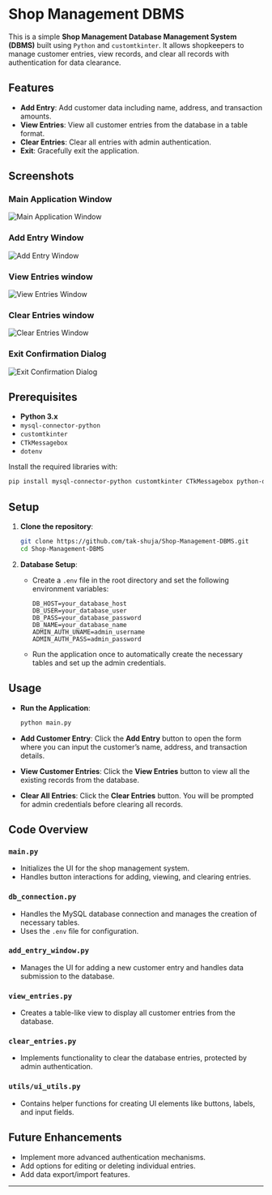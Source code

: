 # Shop Management DBMS

This is a simple **Shop Management Database Management System (DBMS)** built using `Python` and `customtkinter`. It allows shopkeepers to manage customer entries, view records, and clear all records with authentication for data clearance.

## Features

- **Add Entry**: Add customer data including name, address, and transaction amounts.
- **View Entries**: View all customer entries from the database in a table format.
- **Clear Entries**: Clear all entries with admin authentication.
- **Exit**: Gracefully exit the application.

## Screenshots

### Main Application Window
![Main Application Window](screenshots/shop-management.png)

### Add Entry Window
![Add Entry Window](screenshots/add-entry.png)


### View Entries window
![View Entries Window](screenshots/view-entries.png)

### Clear Entries window
![Clear Entries Window](screenshots/clear-entries.png)

### Exit Confirmation Dialog
![Exit Confirmation Dialog](screenshots/exit-confirm-dialog.png)


## Prerequisites

- **Python 3.x** 
- `mysql-connector-python`
- `customtkinter`
- `CTkMessagebox`
- `dotenv`

Install the required libraries with:

```bash
pip install mysql-connector-python customtkinter CTkMessagebox python-dotenv
```

## Setup

1. **Clone the repository**:
   ```bash
   git clone https://github.com/tak-shuja/Shop-Management-DBMS.git
   cd Shop-Management-DBMS
   ```

2. **Database Setup**:
   - Create a `.env` file in the root directory and set the following environment variables:
     ```
     DB_HOST=your_database_host
     DB_USER=your_database_user
     DB_PASS=your_database_password
     DB_NAME=your_database_name
     ADMIN_AUTH_UNAME=admin_username
     ADMIN_AUTH_PASS=admin_password
     ```
   - Run the application once to automatically create the necessary tables and set up the admin credentials.

## Usage

- **Run the Application**:
   ```bash
   python main.py
   ```

- **Add Customer Entry**:
   Click the **Add Entry** button to open the form where you can input the customer’s name, address, and transaction details.

- **View Customer Entries**:
   Click the **View Entries** button to view all the existing records from the database.

- **Clear All Entries**:
   Click the **Clear Entries** button. You will be prompted for admin credentials before clearing all records.

## Code Overview

### `main.py`
- Initializes the UI for the shop management system.
- Handles button interactions for adding, viewing, and clearing entries.

### `db_connection.py`
- Handles the MySQL database connection and manages the creation of necessary tables.
- Uses the `.env` file for configuration.

### `add_entry_window.py`
- Manages the UI for adding a new customer entry and handles data submission to the database.

### `view_entries.py`
- Creates a table-like view to display all customer entries from the database.

### `clear_entries.py`
- Implements functionality to clear the database entries, protected by admin authentication.

### `utils/ui_utils.py`
- Contains helper functions for creating UI elements like buttons, labels, and input fields.

## Future Enhancements

- Implement more advanced authentication mechanisms.
- Add options for editing or deleting individual entries.
- Add data export/import features.

---


